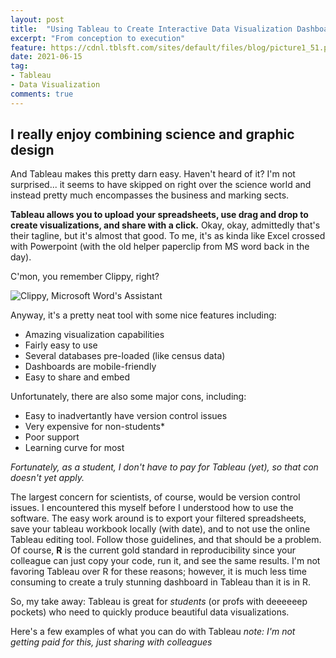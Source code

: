 ```yaml
---
layout: post
title:  "Using Tableau to Create Interactive Data Visualization Dashboards"
excerpt: "From conception to execution"
feature: https://cdnl.tblsft.com/sites/default/files/blog/picture1_51.png
date: 2021-06-15
tag:
- Tableau 
- Data Visualization
comments: true
---
```


## I really enjoy combining science and graphic design

And Tableau makes this pretty darn easy. Haven't heard of it? I'm not surprised... it seems to have skipped on right over the science world and instead pretty much encompasses the business and marking sects. 

**Tableau allows you to upload your spreadsheets, use drag and drop to create visualizations, and share with a click.** Okay, okay, admittedly that's their tagline, but it's almost that good. To me, it's as kinda like Excel crossed with Powerpoint (with the old helper paperclip from MS word back in the day). 

C'mon, you remember Clippy, right? 

![Clippy, Microsoft Word's Assistant](https://cdn.geekwire.com/wp-content/uploads/2019/05/Clippy.jpg.jpg)

Anyway, it's a pretty neat tool with some nice features including:
* Amazing visualization capabilities
* Fairly easy to use
* Several databases pre-loaded (like census data)
* Dashboards are mobile-friendly
* Easy to share and embed

Unfortunately, there are also some major cons, including:
* Easy to inadvertantly have version control issues
* Very expensive for non-students*
* Poor support
* Learning curve for most

*Fortunately, as a student, I don't have to pay for Tableau (yet), so that con doesn't yet apply.*

The largest concern for scientists, of course, would be version control issues. I encountered this myself before I understood how to use the software. The easy work around is to export your filtered spreadsheets, save your tableau workbook locally (with date), and to not use the online Tableau editing tool. Follow those guidelines, and that should be a problem. Of course, **R** is the current gold standard in reproducibility since your colleague can just copy your code, run it, and see the same results. I'm not favoring Tableau over R for these reasons; however, it is much less time consuming to create a truly stunning dashboard in Tableau than it is in R. 

So, my take away: Tableau is great for *students* (or profs with deeeeeep pockets) who need to quickly produce beautiful data visualizations.

Here's a few examples of what you can do with Tableau *note: I'm not getting paid for this, just sharing with colleagues*


<iframe seamless frameborder="0" src="hhttps://public.tableau.com/views/inat_play/Dashboard1?:embed=yes&:display_count=yes&:showVizHome=no" width = '650' height = '450' scrolling='yes' ></iframe> 

